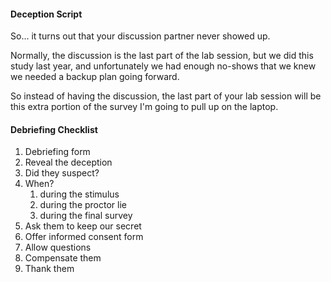 #### Deception Script
So... it turns out that your discussion partner never showed up.

Normally, the discussion is the last part of the lab session, but we did this study last year, and unfortunately we had enough no-shows that we knew we needed a backup plan going forward.

So instead of having the discussion, the last part of your lab session will be this extra portion of the survey I'm going to pull up on the laptop.

#### Debriefing Checklist

1. Debriefing form
2. Reveal the deception
3. Did they suspect?
4. When?
    1. during the stimulus
    2. during the proctor lie
    3. during the final survey
5. Ask them to keep our secret
6. Offer informed consent form
7. Allow questions
8. Compensate them
9. Thank them
